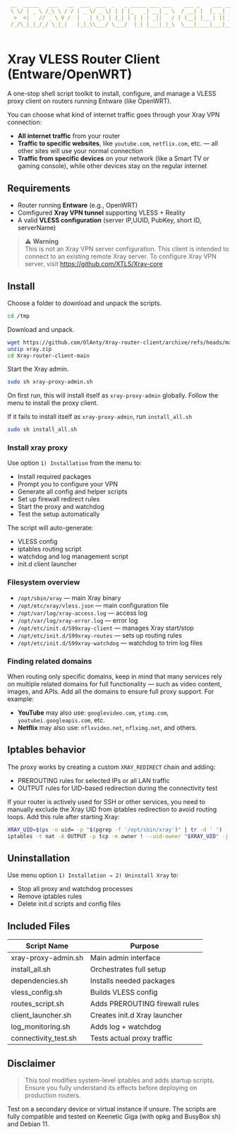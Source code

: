 
```yaml
 __  _____   ___   __  ___  ___  _   _ _____ ___ ___    ___ _    ___ ___ _  _ _____ 
 \ \/ | _ \ /_\ \ / / | _ \/ _ \| | | |_   _| __| _ \  / __| |  |_ _| __| \| |_   _|
  >  <|   // _ \ V /  |   | (_) | |_| | | | | _||   / | (__| |__ | || _|| .` | | |  
 /_/\_|_|_/_/ \_|_|   |_|_\\___/ \___/  |_| |___|_|_\  \___|____|___|___|_|\_| |_|  
                                                                                    
```                                                                     
# Xray VLESS Router Client (Entware/OpenWRT)
A one-stop shell script toolkit to install, configure, and manage a VLESS proxy client on routers running Entware (like OpenWRT).

You can choose what kind of internet traffic goes through your Xray VPN connection:
- **All internet traffic** from your router
- **Traffic to specific websites**, like `youtube.com`, `netflix.com`, etc. — all other sites will use your normal connection
- **Traffic from specific devices** on your network (like a Smart TV or gaming console), while other devices stay on the regular internet

## Requirements
- Router running **Entware** (e.g., OpenWRT)
- Comfigured **Xray VPN tunnel** supporting VLESS + Reality
- A valid **VLESS configuration** (server IP,UUID, PubKey, short ID, serverName)

> ⚠️ **Warning**  
> This is not an Xray VPN server configuration. This client is intended to connect to an existing remote Xray server. To configure Xray VPN server, visit https://github.com/XTLS/Xray-core

## Install
Choose a folder to download and unpack the scripts.
```sh
cd /tmp
```
Download and unpack.
```sh
wget https://github.com/OlAnty/Xray-router-client/archive/refs/heads/main.zip -O xray.zip
unzip xray.zip
cd Xray-router-client-main
```
Start the Xray admin.
```sh
sudo sh xray-proxy-admin.sh
```
On first run, this will install itself as `xray-proxy-admin` globally.
Follow the menu to install the proxy client.

If it fails to install itself as `xray-proxy-admin`, run `install_all.sh`

```sh
sudo sh install_all.sh
```

### Install xray proxy
Use option `1) Installation` from the menu to:
- Install required packages
- Prompt you to configure your VPN
- Generate all config and helper scripts
- Set up firewall redirect rules
- Start the proxy and watchdog
- Test the setup automatically

The script will auto-generate:
  - VLESS config
  - iptables routing script
  - watchdog and log management script
  - init.d client launcher

### Filesystem overview
- `/opt/sbin/xray` — main Xray binary
- `/opt/etc/xray/vless.json` — main configuration file
- `/opt/var/log/xray-access.log` — access log
- `/opt/var/log/xray-error.log` — error log
- `/opt/etc/init.d/S99xray-client` — manages Xray start/stop
- `/opt/etc/init.d/S99xray-routes` — sets up routing rules
- `/opt/etc/init.d/S99xray-watchdog` — watchdog to trim log files

### Finding related domains
When routing only specific domains, keep in mind that many services rely on multiple related domains for full functionality — such as video content, images, and APIs. Add all the domains to ensure full proxy support.
For example:
- **YouTube** may also use: `googlevideo.com`, `ytimg.com`, `youtubei.googleapis.com`, etc.  
- **Netflix** may also use: `nflxvideo.net`, `nflximg.net`, and others.

## Iptables behavior
The proxy works by creating a custom `XRAY_REDIRECT` chain and adding:

- PREROUTING rules for selected IPs or all LAN traffic
- OUTPUT rules for UID-based redirection during the connectivity test

If your router is actively used for SSH or other services, you need to manually exclude the Xray UID from iptables redirection to avoid routing loops.
Add this rule after starting Xray:

```sh
XRAY_UID=$(ps -o uid= -p "$(pgrep -f '/opt/sbin/xray')" | tr -d ' ')
iptables -t nat -A OUTPUT -p tcp -m owner ! --uid-owner "$XRAY_UID" -j XRAY_REDIRECT
```

## Uninstallation
Use menu option `1) Installation → 2) Uninstall Xray` to:

- Stop all proxy and watchdog processes
- Remove iptables rules
- Delete init.d scripts and config files

## Included Files
| Script Name             | Purpose                                |
|------------------------|----------------------------------------|
| xray-proxy-admin.sh     | Main admin interface                   |
| install_all.sh          | Orchestrates full setup                |
| dependencies.sh         | Installs needed packages               |
| vless_config.sh         | Builds VLESS config                    |
| routes_script.sh        | Adds PREROUTING firewall rules         |
| client_launcher.sh      | Creates init.d Xray launcher           |
| log_monitoring.sh       | Adds log + watchdog                    |
| connectivity_test.sh    | Tests actual proxy traffic             |

## Disclaimer

> This tool modifies system-level iptables and adds startup scripts.
> Ensure you fully understand its effects before deploying on production routers.

Test on a secondary device or virtual instance if unsure.
The scripts are fully compatible and tested on Keenetic Giga (with opkg and BusyBox sh) and Debian 11.
